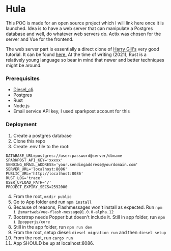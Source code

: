 # Hula

This POC is made for an open source project which I will link here once it is launched. Idea is to have a web server that can manipulate a Postgres database and well, do whatever web servers do. Actix was chosen for the server and Vue for the frontend.

The web server part is essentially a direct clone of [Harry Gill's](https://gill.net.in) very good tutorial. It can be found [here.](https://gill.net.in/posts/auth-microservice-rust-actix-web1.0-diesel-complete-tutorial/) At the time of writing (2021), Rust is a relatively young language so bear in mind that newer and better techniques might be around.

### Prerequisites

- [Diesel_cli](http://diesel.rs/guides/getting-started/).
- Postgres
- Rust
- Node.js
- Email service API key, I used sparkpost account for this

### Deployment

1. Create a postgres database
2. Clone this repo
3. Create .env file to the root:
```
DATABASE_URL=postgres://user:password@server/dbname
SPARKPOST_API_KEY='xxxxx'
SENDING_EMAIL_ADDRESS='your.sendingaddress@yourdomain.com'
SERVER_URL='localhost:8086'
PUBLIC_URL='http://localhost:8086'
RUST_LOG='trace'
USER_UPLOAD_PATH='/'
PROJECT_EXPIRY_SECS=2592000
```
4. From the root, `mkdir public`
5. Go to App folder and run `npm install`
6. Because of reasons, Flashmessages won't install as expected. Run `npm i @smartweb/vue-flash-message@1.0.0-alpha.12`
7. Bootstrap needs Popper but doesn't include it. Still in app folder, run `npm i @popperjs/core`
8. Still in the app folder, run `npm run dev`
9. From the root, setup diesel: `diesel migration run` and then `diesel setup`
10. From the root, run `cargo run`
11. App SHOULD be up at localhost:8086.

